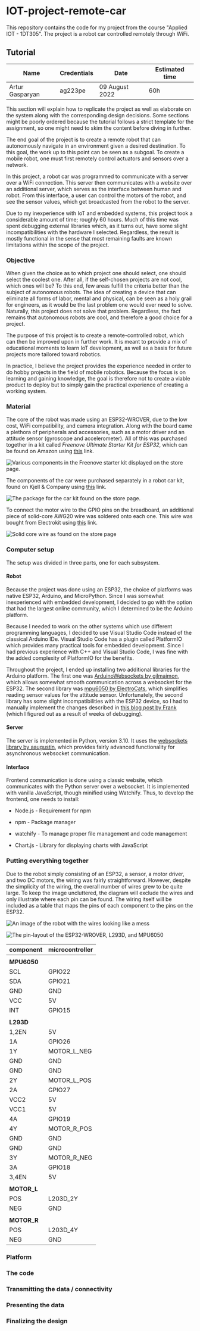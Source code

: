 # IOT-project-remote-car

This repository contains the code for my project from the course "Applied IOT - 1DT305".
The project is a robot car controlled remotely through WiFi.

## Tutorial

| **Name**        | **Credentials** | **Date**        | **Estimated time** |
|-----------------|-----------------|-----------------|--------------------|
| Artur Gasparyan |    ag223pe      | 09 August 2022  | 60h               |

This section will explain how to replicate the project as well as elaborate on the system along with the corresponding design decisions. Some sections might be poorly ordered because the tutorial follows a strict template for the assignment, so one might need to skim the content before diving in further.

The end goal of the project is to create a remote robot that can autonomously navigate in an environment given a desired destination.
To this goal, the work up to this point can be seen as a subgoal.
To create a mobile robot, one must first remotely control actuators and sensors over a network.

In this project, a robot car was programmed to communicate with a server over a WiFi connection.
This server then communicates with a website over an additional server, which serves as the interface between human and robot.
From this interface, a user can control the motors of the robot, and see the sensor values, which get broadcasted from the robot to the server.

Due to my inexperience with IoT and embedded systems, this project took a considerable amount of time; roughly 60 hours. Much of this time was spent debugging external libraries which, as it turns out, have some slight incompatibilities with the hardware I selected.
Regardless, the result is mostly functional in the sense that most remaining faults are known limitations within the scope of the project.

### Objective

When given the choice as to which project one should select, one should select the coolest one.
After all, if the self-chosen projects are not cool, which ones will be?
To this end, few areas fulfill the criteria better than the subject of autonomous robots.
The idea of creating a device that can eliminate all forms of labor, mental and physical, can be seen as a holy grail for engineers, as it would be the last problem one would ever need to solve.
Naturally, this project does not solve that problem.
Regardless, the fact remains that autonomous robots are cool, and therefore a good choice for a project.

The purpose of this project is to create a remote-controlled robot, which can then be improved upon in further work.
It is meant to provide a mix of educational moments to learn IoT development, as well as a basis for future projects more tailored toward robotics.

In practice, I believe the project provides the experience needed in order to do hobby projects in the field of mobile robotics.
Because the focus is on learning and gaining knowledge, the goal is therefore not to create a viable product to deploy but to simply gain the practical experience of creating a working system.

### Material

The core of the robot was made using an ESP32-WROVER, due to the low cost, WiFi compatibility, and camera integration.
Along with the board came a plethora of peripherals and accessories, such as a motor driver and an attitude sensor (gyroscope and accelerometer).
All of this was purchased together in a kit called *Freenove Ultimate Starter Kit for ESP32*, which can be found on Amazon using [this](https://www.amazon.se/gp/product/B08FM2NCST/ref=ppx_yo_dt_b_asin_title_o00_s00?ie=UTF8&psc=1) link.

![Various components in the Freenove starter kit displayed on the store page.](tutorial/freenove-kit.jpg)

The components of the car were purchased separately in a robot car kit, found on Kjell & Company using [this](https://www.kjell.com/se/produkter/el-verktyg/arduino/arduino-tillbehor/robotbyggsats-med-hjul-och-motor-p87065) link.

![The package for the car kit found on the store page.](tutorial/car-kit.png)

To connect the motor wire to the GPIO pins on the breadboard, an additional piece of solid-core AWG20 wire was soldered onto each one.
This wire was bought from Electrokit using [this](https://www.electrokit.com/produkt/kopplingstrad-awg20-entradig-svart-m) link.

![Solid core wire as found on the store page](tutorial/solid-core-wire.jpg)

### Computer setup

The setup was divided in three parts, one for each subsystem.

#### Robot

Because the project was done using an ESP32, the choice of platforms was native ESP32, Arduino, and MicroPython.
Since I was somewhat inexperienced with embedded development, I decided to go with the option that had the largest online community, which I determined to be the Arduino platform.

Because I needed to work on the other systems which use different programming languages, I decided to use Visual Studio Code instead of the classical Arduino IDe.
Visual Studio Code has a plugin called PlatformIO which provides many practical tools for embedded development.
Since I had previous experience with C++ and Visual Studio Code, I was fine with the added complexity of PlatformIO for the benefits.

Throughout the project, I ended up installing two additional libraries for the Arduino platform.
The first one was [ArduinoWebsockets by gilmaimon](https://github.com/gilmaimon/ArduinoWebsockets), which allows somewhat smooth communication across a websocket for the ESP32.
The second library was [mpu6050 by ElectroCats](https://github.com/ElectronicCats/mpu6050), which simplifies reading sensor values for the attitude sensor.
Unfortunately, the second library has some slight incompatibilities with the ESP32 device, so I had to manually implement the changes described in [this blog post by Frank](https://www.fpaynter.com/2019/10/mpu6050-fifo-buffer-management-study/) (which I figured out as a result of weeks of debugging).

#### Server

The server is implemented in Python, version 3.10.
It uses the [websockets library by aaugustin](https://pypi.org/project/websockets/), which provides fairly advanced functionality for asynchronous websocket communication.

#### Interface

Frontend communication is done using a classic website, which communicates with the Python server over a websocket.
It is implemented with vanilla JavaScript, though minified using Watchify.
Thus, to develop the frontend, one needs to install:

* Node.js - Requirement for npm

* npm - Package manager

* watchify - To manage proper file management and code management

* Chart.js - Library for displaying charts with JavaScript

### Putting everything together

Due to the robot simply consisting of an ESP32, a sensor, a motor driver, and two DC motors, the wiring was fairly straightforward.
However, despite the simplicity of the wiring, the overall number of wires grew to be quite large.
To keep the image uncluttered, the diagram will exclude the wires and only illustrate where each pin can be found.
The wiring itself will be included as a table that maps the pins of each component to the pins on the ESP32.

![An image of the robot with the wires looking like a mess](tutorial/wires-robot.jpg)

![The pin-layout of the ESP32-WROVER, L293D, and MPU6050](tutorial/pin-layout.png)

| component | microcontroller |
| --| -- |
| | |
| **MPU6050** | |
| SCL | GPIO22 |
| SDA | GPIO21 |
| GND | GND |
| VCC | 5V |
| INT | GPIO15 |
| | |
| **L293D** | |
| 1,2EN | 5V |
| 1A | GPIO26 |
| 1Y | MOTOR_L_NEG |
| GND | GND |
| GND | GND |
| 2Y | MOTOR_L_POS |
| 2A | GPIO27 |
| VCC2 | 5V |
| VCC1 | 5V |
| 4A | GPIO19 |
| 4Y | MOTOR_R_POS |
| GND | GND |
| GND | GND |
| 3Y | MOTOR_R_NEG |
| 3A | GPIO18 |
| 3,4EN | 5V |
| | |
| **MOTOR_L** ||
| POS | L203D_2Y |
| NEG | GND |
| | |
| **MOTOR_R** ||
| POS | L203D_4Y |
| NEG | GND |

### Platform

### The code

### Transmitting the data / connectivity

### Presenting the data

### Finalizing the design
